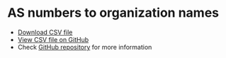 # AS numbers to organization names

- [Download CSV file](asns.csv)
- [View CSV file on GitHub](https://github.com/vincentbernat/asn2org/blob/gh-pages/asns.csv)
- Check [GitHub repository](https://github.com/vincentbernat/asn2org) for more information
